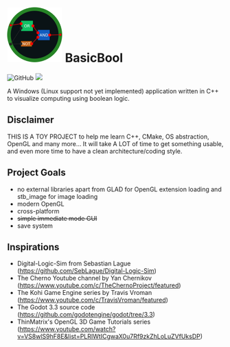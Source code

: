 # ![Alt text](Logo128.png?raw=true "Title") BasicBool
![GitHub](https://img.shields.io/github/license/smallcluster/BasicBool?logo=Github) ![](https://img.shields.io/badge/platform-win--64-blue)

A Windows (Linux support not yet implemented) application written in C++ to visualize computing using boolean logic.

## Disclaimer

THIS IS A TOY PROJECT to help me learn C++, CMake, OS abstraction, OpenGL and many more...
It will take A LOT of time to get something usable, and even more time to have a clean architecture/coding style.

## Project Goals

- no external libraries apart from GLAD for OpenGL extension loading and stb_image for image loading
- modern OpenGL
- cross-platform
- ~~simple immediate mode GUI~~
- save system

## Inspirations

- Digital-Logic-Sim from Sebastian Lague (<https://github.com/SebLague/Digital-Logic-Sim>)
- The Cherno Youtube channel by Yan Chernikov (<https://www.youtube.com/c/TheChernoProject/featured>)
- The Kohi Game Engine series by Travis Vroman (<https://www.youtube.com/c/TravisVroman/featured>)
- The Godot 3.3 source code (<https://github.com/godotengine/godot/tree/3.3>)
- ThinMatrix's OpenGL 3D Game Tutorials series (<https://www.youtube.com/watch?v=VS8wlS9hF8E&list=PLRIWtICgwaX0u7Rf9zkZhLoLuZVfUksDP>)
